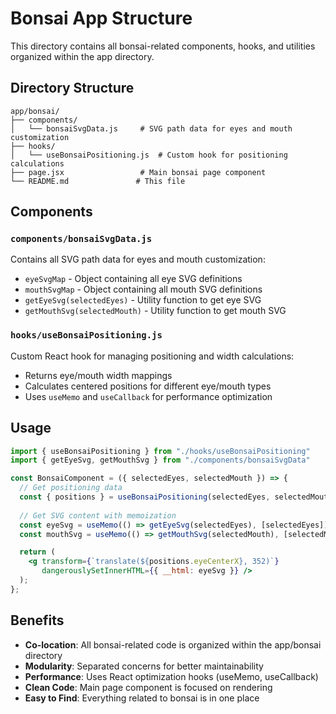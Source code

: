 # Bonsai App Structure

This directory contains all bonsai-related components, hooks, and utilities organized within the app directory.

## Directory Structure

```
app/bonsai/
├── components/
│   └── bonsaiSvgData.js     # SVG path data for eyes and mouth customization
├── hooks/
│   └── useBonsaiPositioning.js  # Custom hook for positioning calculations
├── page.jsx                 # Main bonsai page component
└── README.md               # This file
```

## Components

### `components/bonsaiSvgData.js`
Contains all SVG path data for eyes and mouth customization:
- `eyeSvgMap` - Object containing all eye SVG definitions
- `mouthSvgMap` - Object containing all mouth SVG definitions  
- `getEyeSvg(selectedEyes)` - Utility function to get eye SVG
- `getMouthSvg(selectedMouth)` - Utility function to get mouth SVG

### `hooks/useBonsaiPositioning.js`
Custom React hook for managing positioning and width calculations:
- Returns eye/mouth width mappings
- Calculates centered positions for different eye/mouth types
- Uses `useMemo` and `useCallback` for performance optimization

## Usage

```jsx
import { useBonsaiPositioning } from "./hooks/useBonsaiPositioning"
import { getEyeSvg, getMouthSvg } from "./components/bonsaiSvgData"

const BonsaiComponent = ({ selectedEyes, selectedMouth }) => {
  // Get positioning data
  const { positions } = useBonsaiPositioning(selectedEyes, selectedMouth);
  
  // Get SVG content with memoization
  const eyeSvg = useMemo(() => getEyeSvg(selectedEyes), [selectedEyes]);
  const mouthSvg = useMemo(() => getMouthSvg(selectedMouth), [selectedMouth]);

  return (
    <g transform={`translate(${positions.eyeCenterX}, 352)`} 
       dangerouslySetInnerHTML={{ __html: eyeSvg }} />
  );
};
```

## Benefits

- **Co-location**: All bonsai-related code is organized within the app/bonsai directory
- **Modularity**: Separated concerns for better maintainability
- **Performance**: Uses React optimization hooks (useMemo, useCallback)
- **Clean Code**: Main page component is focused on rendering
- **Easy to Find**: Everything related to bonsai is in one place